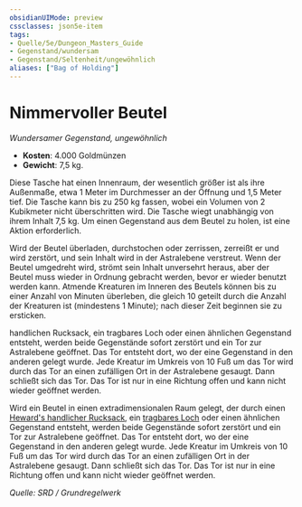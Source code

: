 ```yaml
---
obsidianUIMode: preview
cssclasses: json5e-item
tags:
- Quelle/5e/Dungeon_Masters_Guide
- Gegenstand/wundersam
- Gegenstand/Seltenheit/ungewöhnlich
aliases: ["Bag of Holding"]
---
```

# Nimmervoller Beutel
*Wundersamer Gegenstand, ungewöhnlich*  

- **Kosten**: 4.000 Goldmünzen
- **Gewicht**: 7,5 kg.

Diese Tasche hat einen Innenraum, der wesentlich größer ist als ihre Außenmaße, etwa 1 Meter im Durchmesser an der Öffnung und 1,5 Meter tief. Die Tasche kann bis zu 250 kg fassen, wobei ein Volumen von 2 Kubikmeter nicht überschritten wird. Die Tasche wiegt unabhängig von ihrem Inhalt 7,5 kg. Um einen Gegenstand aus dem Beutel zu holen, ist eine Aktion erforderlich.

Wird der Beutel überladen, durchstochen oder zerrissen, zerreißt er und wird zerstört, und sein Inhalt wird in der Astralebene verstreut. Wenn der Beutel umgedreht wird, strömt sein Inhalt unversehrt heraus, aber der Beutel muss wieder in Ordnung gebracht werden, bevor er wieder benutzt werden kann. Atmende Kreaturen im Inneren des Beutels können bis zu einer Anzahl von Minuten überleben, die gleich 10 geteilt durch die Anzahl der Kreaturen ist (mindestens 1 Minute); nach dieser Zeit beginnen sie zu ersticken.

 handlichen Rucksack, ein tragbares Loch oder einen ähnlichen Gegenstand entsteht, werden beide Gegenstände sofort zerstört und ein Tor zur Astralebene geöffnet. Das Tor entsteht dort, wo der eine Gegenstand in den anderen gelegt wurde. Jede Kreatur im Umkreis von 10 Fuß um das Tor wird durch das Tor an einen zufälligen Ort in der Astralebene gesaugt. Dann schließt sich das Tor. Das Tor ist nur in eine Richtung offen und kann nicht wieder geöffnet werden.

Wird ein Beutel in einen extradimensionalen Raum gelegt, der durch einen [Heward's handlicher Rucksack](compendium/items/hewards-handy-haversack.md), ein [tragbares Loch](portable-hole.md) oder einen ähnlichen Gegenstand entsteht, werden beide Gegenstände sofort zerstört und ein Tor zur Astralebene geöffnet. Das Tor entsteht dort, wo der eine Gegenstand in den anderen gelegt wurde. Jede Kreatur im Umkreis von 10 Fuß um das Tor wird durch das Tor an einen zufälligen Ort in der Astralebene gesaugt. Dann schließt sich das Tor. Das Tor ist nur in eine Richtung offen und kann nicht wieder geöffnet werden.

*Quelle: SRD / Grundregelwerk*